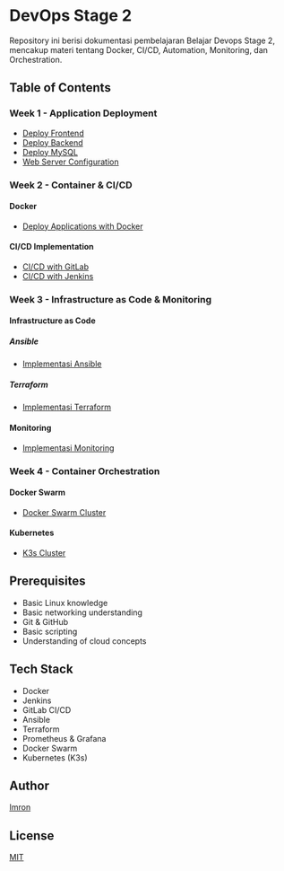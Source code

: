 # DevOps Stage 2

Repository ini berisi dokumentasi pembelajaran Belajar Devops Stage 2, mencakup materi tentang Docker, CI/CD, Automation, Monitoring, dan Orchestration.

## Table of Contents

### Week 1 - Application Deployment
- [Deploy Frontend](Week-1/deploy-frontend.md)
- [Deploy Backend](Week-1/deploy-backend.md)
- [Deploy MySQL](Week-1/deploy-mysql.md)
- [Web Server Configuration](Week-1/web-server.md)

### Week 2 - Container & CI/CD
#### Docker
- [Deploy Applications with Docker](Week-2/docker/deploy-apps-with-docker.md)

#### CI/CD Implementation
- [CI/CD with GitLab](Week-2/gitlabrunner/cicd-gitlab.md)
- [CI/CD with Jenkins](Week-2/Jenkins/jenkins.md)

### Week 3 - Infrastructure as Code & Monitoring
#### Infrastructure as Code
##### Ansible
- [Implementasi Ansible](Week-3/automation/ansible/implementasi-ansible.md)

##### Terraform
- [Implementasi Terraform](Week-3/automation/terraform/implementasi-terraform.md)

#### Monitoring
- [Implementasi Monitoring](Week-3/monitoring/implementasi-monitoring.md)

### Week 4 - Container Orchestration
#### Docker Swarm
- [Docker Swarm Cluster](Week-4/docker-swarm/docker-swarm-cluster.md)

#### Kubernetes
- [K3s Cluster](Week-4/kubernetes/k3s-cluster.md)


## Prerequisites
- Basic Linux knowledge
- Basic networking understanding
- Git & GitHub
- Basic scripting
- Understanding of cloud concepts

## Tech Stack
- Docker
- Jenkins
- GitLab CI/CD
- Ansible
- Terraform
- Prometheus & Grafana
- Docker Swarm
- Kubernetes (K3s)

## Author
[Imron](https://github.com/imronnm)

## License
[MIT](https://choosealicense.com/licenses/mit/)
